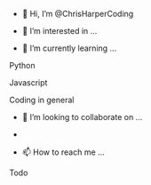 - 👋 Hi, I’m @ChrisHarperCoding



- 👀 I’m interested in ...



- 🌱 I’m currently learning ...


Python

Javascript

Coding in general


- 💞️ I’m looking to collaborate on ...

- 
- 📫 How to reach me ...

<!---
ChrisHarperCoding/ChrisHarperCoding is a ✨ special ✨ repository because its `README.md` (this file) appears on your GitHub profile.
You can click the Preview link to take a look at your changes.
--->

Todo
